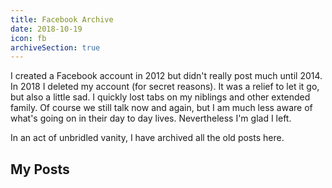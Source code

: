 ```yaml
---
title: Facebook Archive
date: 2018-10-19
icon: fb
archiveSection: true
---
```


I created a Facebook account in 2012 but didn't really post much until 2014. In 2018 I deleted my account (for secret reasons). It was a relief to let it go, but also a little sad. I quickly lost tabs on my niblings and other extended family. Of course we still talk now and again, but I am much less aware of what's going on in their day to day lives. Nevertheless I'm glad I left.

In an act of unbridled vanity, I have archived all the old posts here. 

## My Posts